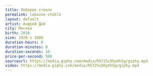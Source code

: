 ```yaml
---
title: Лобовое стекло
permalink: lobovoe-steklo
layout: default
artist: Андрей Дей
city: Москва
birth: 2016
size: 1920 x 1080
duration-hours: 0
duration-minutes: 0
duration-seconds: 10
price-per-second: 500
sourceurl: https://media.giphy.com/media/R5725c8hpXhSg/giphy.mp4
video: https://media.giphy.com/media/R5725c8hpXhSg/giphy.mp4
---
```

